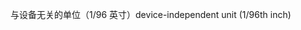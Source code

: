 <span data-ttu-id="d84d4-101">与设备无关的单位（1/96 英寸）</span><span class="sxs-lookup"><span data-stu-id="d84d4-101">device-independent unit (1/96th inch)</span></span>
